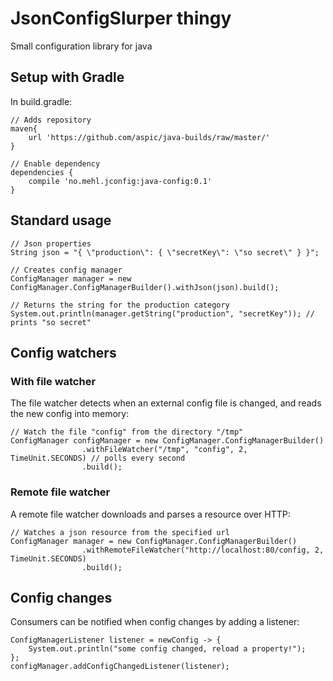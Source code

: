 # JsonConfigSlurper thingy
Small configuration library for java

## Setup with Gradle

In build.gradle:

    // Adds repository
    maven{
        url 'https://github.com/aspic/java-builds/raw/master/'
    }
    
    // Enable dependency
    dependencies {
        compile 'no.mehl.jconfig:java-config:0.1'
    }
    
## Standard usage

    // Json properties
    String json = "{ \"production\": { \"secretKey\": \"so secret\" } }";
    
    // Creates config manager
    ConfigManager manager = new ConfigManager.ConfigManagerBuilder().withJson(json).build();
    
    // Returns the string for the production category
    System.out.println(manager.getString("production", "secretKey")); // prints "so secret"
    
## Config watchers

### With file watcher

The file watcher detects when an external config file is changed, and reads the new config into memory:

    // Watch the file "config" from the directory "/tmp"
    ConfigManager configManager = new ConfigManager.ConfigManagerBuilder()
                    .withFileWatcher("/tmp", "config", 2, TimeUnit.SECONDS) // polls every second
                    .build();

### Remote file watcher

A remote file watcher downloads and parses a resource over HTTP:

    // Watches a json resource from the specified url
    ConfigManager manager = new ConfigManager.ConfigManagerBuilder()
                    .withRemoteFileWatcher("http://localhost:80/config, 2, TimeUnit.SECONDS)
                    .build();

## Config changes

Consumers can be notified when config changes by adding a listener:

    ConfigManagerListener listener = newConfig -> {
        System.out.println("some config changed, reload a property!");
    };
    configManager.addConfigChangedListener(listener);


